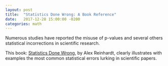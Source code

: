 ```yaml
---
layout: post
title:  "Statistics Done Wrong: A Book Reference"
date:   2017-12-28 15:00:00 -0200
categories: math
---
```


Numerous studies have reported the misuse of p-values 
and several others statistical incorrections in
scientific research.

This book: [Statistics Done Wrong][reinhardt], by
Alex Reinhardt, clearly illustrates with examples the
most common statistical errors lurking in 
scientific papers.

[reinhardt]: https://www.statisticsdonewrong.com/
